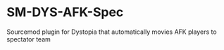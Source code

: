 # SM-DYS-AFK-Spec
Sourcemod plugin for Dystopia that automatically movies AFK players to spectator team
